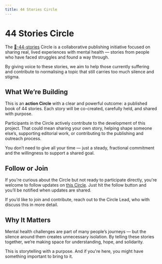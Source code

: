 ```yaml
---
title: 44 Stories Circle
---
```


# 44 Stories Circle

The [📗-44-stories](https://discord.com/channels/1380551491269558402/1380888925341483039) Circle is a collaborative publishing initiative focused on sharing real, lived experiences with mental health — stories from people who have faced struggles and found a way through.

By giving voice to these stories, we aim to help those currently suffering and contribute to normalising a topic that still carries too much silence and stigma.

## What We’re Building

This is an **action Circle** with a clear and powerful outcome: a published book of 44 stories. Each story will be co-created, carefully held, and shared with purpose.

Participants in the Circle actively contribute to the development of this project. That could mean sharing your own story, helping shape someone else’s, supporting editorial work, or contributing to the publishing and outreach process.

You don’t need to give all your time — just a steady, fractional commitment and the willingness to support a shared goal.

## Follow or Join

If you're curious about the Circle but not ready to participate directly, you're welcome to follow updates on [this Circle](https://discord.com/channels/1380551491269558402/1381732108115906610). Just hit the follow button and you’ll be notified when updates are shared.

If you’d like to join and contribute, reach out to the Circle Lead, who with discuss this in more detail.

## Why It Matters

Mental health challenges are part of many people’s journeys — but the silence around them creates unnecessary isolation. By telling these stories together, we’re making space for understanding, hope, and solidarity.

This is storytelling with a purpose. And if you're here, you might have something important to bring to it.

